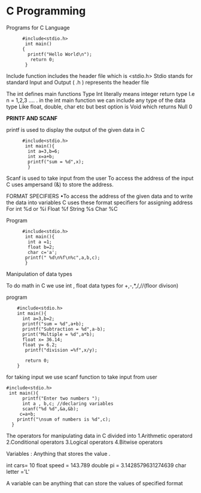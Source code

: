 # C Programming
Programs for C Language 



          #include<stdio.h>
           int main()
          {
            printf("Hello World\n");
             return 0;
           }



Include function includes the header file which is <stdio.h>
Stdio stands for standard Input and Output  ( .h ) represents the header file


The int  defines main functions Type 
 Int  literally means integer return type I.e n  = 1,2,3 ....   . in the int  main function we can include any type of the data type
Like float, double, char etc but best option is Void which returns Null   0

**PRINTF AND SCANF**


printf is used to display the output of the given data in C 


          #include<stdio.h>
           int main(){
            int a=3,b=6;
            int x=a+b;
            printf("sum = %d",x);
            }

Scanf is used to take input from the user 
To access the address of the input C uses ampersand (&) to store the address.

FORMAT SPECIFIERS 
•To access the address of the given data and to write the data into variables C uses these format specifiers for assigning address 
For int %d or %i
    Float %f
    String %s
    Char %C

Program 

          #include<stdio.h>
           int main(){
            int a =1;
            float b=2;
            char c='a';
           printf(" %d\n%f\n%c",a,b,c);
           }

Manipulation of data types 

To do math in C we use int , float data types 
for +,-,*,/,//(floor divison)

program 

        #include<stdio.h>
        int main(){
          int a=3,b=2;
          printf("sum = %d",a+b);
          printf("Subtraction = %d",a-b);
          print("Multiple = %d",a*b);
          float x= 36.14;
          float y= 6.2;
           printf("division =%f",x/y);

           return 0;
        }


for taking input we use scanf function to take input from user 

     
    #include<stdio.h>
     int main(){
          printf("Enter two numbers ");
          int a , b,c; //declaring variables 
          scanf("%d %d",&a,&b);
         c=a+b;
        printf("\nsum of numbers is %d",c);
      }

The operators for manipulating data in C divided into 
1.Arithmetic operatord 
2.Conditional operators
3.Logical operators 
4.Bitwise operators 


Variables : Anything that stores the value .

int cars= 10
float speed = 143.789
double pi = 3.1428579631274639
char letter ='L'


A variable can be anything that can store the values of specified format 

